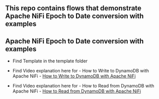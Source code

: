 
## This repo contains flows that demonstrate Apache NiFi Epoch to Date conversion with examples


##  Apache NiFi Epoch to Date conversion with examples

- Find Template in the template folder

- Find Video explanation here for - How to Write to DynamoDB with Apache NiFi - [How to Write to DynamoDB with Apache NiFi](https://youtu.be/Aw6PCz8gbmA)
- Find Video explanation here for - How to Read from DynamoDB with Apache NiFi - [How to Read from DynamoDB with Apache NiFi](https://youtu.be/_TydOjcG0L0)